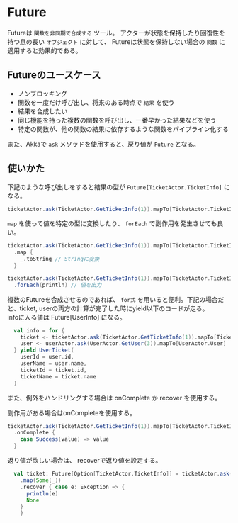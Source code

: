 # Future
Futureは `関数を非同期で合成する` ツール。
アクターが状態を保持したり回復性を持つ息の長い `オブジェクト` に対して、 Futureは状態を保持しない場合の `関数` に適用すると効果的である。 

## Futureのユースケース
* ノンブロッキング
* 関数を一度だけ呼び出し、将来のある時点で `結果` を使う
* 結果を合成したい
* 同じ機能を持った複数の関数を呼び出し、一番早かった結果などを使う
* 特定の関数が、他の関数の結果に依存するような関数をパイプライン化する
 
また、Akkaで `ask` メソッドを使用すると、戻り値が `Future` となる。

## 使いかた
下記のような呼び出しをすると結果の型が `Future[TicketActor.TicketInfo]` になる。

```scala
ticketActor.ask(TicketActor.GetTicketInfo(1)).mapTo[TicketActor.TicketInfo]
```

`map` を使って値を特定の型に変換したり、 `forEach` で副作用を発生させても良い。 

```scala
ticketActor.ask(TicketActor.GetTicketInfo(1)).mapTo[TicketActor.TicketInfo]
  .map {
    _.toString // Stringに変換
  }

ticketActor.ask(TicketActor.GetTicketInfo(1)).mapTo[TicketActor.TicketInfo]
  .forEach(println) // 値を出力
```

複数のFutureを合成させるのであれば、 `for式` を用いると便利。下記の場合だと、ticket, userの両方の計算が完了した時にyield以下のコードが走る。  
infoに入る値は Future[UserInfo] になる。

```scala
  val info = for {
    ticket <- ticketActor.ask(TicketActor.GetTicketInfo(1)).mapTo[TicketActor.TicketInfo]
    user <- userActor.ask(UserActor.GetUser(3)).mapTo[UserActor.User]
  } yield UserTicket(
    userId = user.id,
    userName = user.name,
    ticketId = ticket.id,
    ticketName = ticket.name
  )
```

また、例外をハンドリングする場合は onComplete か recover を使用する。 

副作用がある場合はonCompleteを使用する。
```scala
ticketActor.ask(TicketActor.GetTicketInfo(1)).mapTo[TicketActor.TicketInfo]
  .onComplete {
    case Success(value) => value
  }
```

返り値が欲しい場合は、 recoverで返り値を設定する。 

```scala
  val ticket: Future[Option[TicketActor.TicketInfo]] = ticketActor.ask(TicketActor.GetTicketInfo(1)).mapTo[TicketActor.TicketInfo]
    .map(Some(_))
    .recover { case e: Exception => {
      println(e)
      None
    }
    }
```

